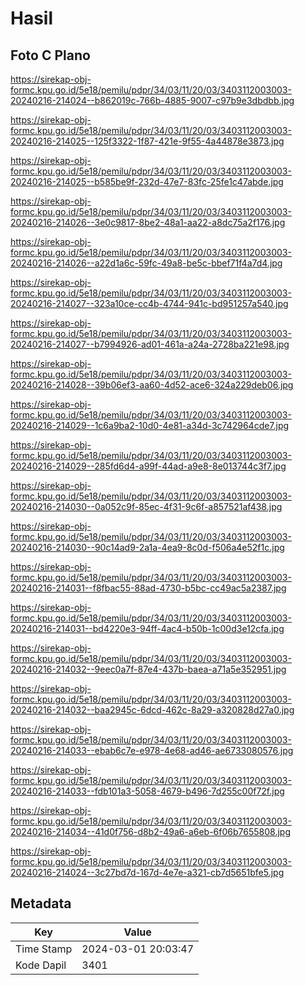 # Hasil

## Foto C Plano

https://sirekap-obj-formc.kpu.go.id/5e18/pemilu/pdpr/34/03/11/20/03/3403112003003-20240216-214024--b862019c-766b-4885-9007-c97b9e3dbdbb.jpg

https://sirekap-obj-formc.kpu.go.id/5e18/pemilu/pdpr/34/03/11/20/03/3403112003003-20240216-214025--125f3322-1f87-421e-9f55-4a44878e3873.jpg

https://sirekap-obj-formc.kpu.go.id/5e18/pemilu/pdpr/34/03/11/20/03/3403112003003-20240216-214025--b585be9f-232d-47e7-83fc-25fe1c47abde.jpg

https://sirekap-obj-formc.kpu.go.id/5e18/pemilu/pdpr/34/03/11/20/03/3403112003003-20240216-214026--3e0c9817-8be2-48a1-aa22-a8dc75a2f176.jpg

https://sirekap-obj-formc.kpu.go.id/5e18/pemilu/pdpr/34/03/11/20/03/3403112003003-20240216-214026--a22d1a6c-59fc-49a8-be5c-bbef71f4a7d4.jpg

https://sirekap-obj-formc.kpu.go.id/5e18/pemilu/pdpr/34/03/11/20/03/3403112003003-20240216-214027--323a10ce-cc4b-4744-941c-bd951257a540.jpg

https://sirekap-obj-formc.kpu.go.id/5e18/pemilu/pdpr/34/03/11/20/03/3403112003003-20240216-214027--b7994926-ad01-461a-a24a-2728ba221e98.jpg

https://sirekap-obj-formc.kpu.go.id/5e18/pemilu/pdpr/34/03/11/20/03/3403112003003-20240216-214028--39b06ef3-aa60-4d52-ace6-324a229deb06.jpg

https://sirekap-obj-formc.kpu.go.id/5e18/pemilu/pdpr/34/03/11/20/03/3403112003003-20240216-214029--1c6a9ba2-10d0-4e81-a34d-3c742964cde7.jpg

https://sirekap-obj-formc.kpu.go.id/5e18/pemilu/pdpr/34/03/11/20/03/3403112003003-20240216-214029--285fd6d4-a99f-44ad-a9e8-8e013744c3f7.jpg

https://sirekap-obj-formc.kpu.go.id/5e18/pemilu/pdpr/34/03/11/20/03/3403112003003-20240216-214030--0a052c9f-85ec-4f31-9c6f-a857521af438.jpg

https://sirekap-obj-formc.kpu.go.id/5e18/pemilu/pdpr/34/03/11/20/03/3403112003003-20240216-214030--90c14ad9-2a1a-4ea9-8c0d-f506a4e52f1c.jpg

https://sirekap-obj-formc.kpu.go.id/5e18/pemilu/pdpr/34/03/11/20/03/3403112003003-20240216-214031--f8fbac55-88ad-4730-b5bc-cc49ac5a2387.jpg

https://sirekap-obj-formc.kpu.go.id/5e18/pemilu/pdpr/34/03/11/20/03/3403112003003-20240216-214031--bd4220e3-94ff-4ac4-b50b-1c00d3e12cfa.jpg

https://sirekap-obj-formc.kpu.go.id/5e18/pemilu/pdpr/34/03/11/20/03/3403112003003-20240216-214032--9eec0a7f-87e4-437b-baea-a71a5e352951.jpg

https://sirekap-obj-formc.kpu.go.id/5e18/pemilu/pdpr/34/03/11/20/03/3403112003003-20240216-214032--baa2945c-6dcd-462c-8a29-a320828d27a0.jpg

https://sirekap-obj-formc.kpu.go.id/5e18/pemilu/pdpr/34/03/11/20/03/3403112003003-20240216-214033--ebab6c7e-e978-4e68-ad46-ae6733080576.jpg

https://sirekap-obj-formc.kpu.go.id/5e18/pemilu/pdpr/34/03/11/20/03/3403112003003-20240216-214033--fdb101a3-5058-4679-b496-7d255c00f72f.jpg

https://sirekap-obj-formc.kpu.go.id/5e18/pemilu/pdpr/34/03/11/20/03/3403112003003-20240216-214034--41d0f756-d8b2-49a6-a6eb-6f06b7655808.jpg

https://sirekap-obj-formc.kpu.go.id/5e18/pemilu/pdpr/34/03/11/20/03/3403112003003-20240216-214024--3c27bd7d-167d-4e7e-a321-cb7d5651bfe5.jpg


## Metadata

| Key        | Value               |
| ---------- | ------------------- |
| Time Stamp | 2024-03-01 20:03:47 |
| Kode Dapil | 3401                |



